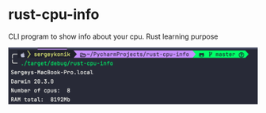 # rust-cpu-info
CLI program to show info about your cpu. Rust learning purpose

![example.png](img/screen.png)